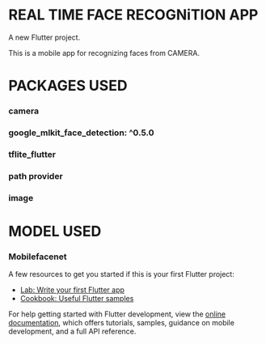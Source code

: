 # REAL TIME FACE RECOGNiTION APP

A new Flutter project.

This is a mobile app for recognizing faces from CAMERA.

# PACKAGES USED

### camera
### google_mlkit_face_detection: ^0.5.0
### tflite_flutter
### path provider
### image

# MODEL USED

### Mobilefacenet





A few resources to get you started if this is your first Flutter project:

- [Lab: Write your first Flutter app](https://docs.flutter.dev/get-started/codelab)
- [Cookbook: Useful Flutter samples](https://docs.flutter.dev/cookbook)

For help getting started with Flutter development, view the
[online documentation](https://docs.flutter.dev/), which offers tutorials,
samples, guidance on mobile development, and a full API reference.


